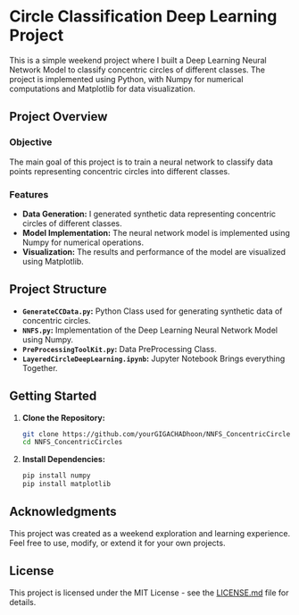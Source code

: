 # Circle Classification Deep Learning Project

This is a simple weekend project where I built a Deep Learning Neural Network Model to classify concentric circles of different classes. The project is implemented using Python, with Numpy for numerical computations and Matplotlib for data visualization.

## Project Overview

### Objective

The main goal of this project is to train a neural network to classify data points representing concentric circles into different classes.

### Features

- **Data Generation:** I generated synthetic data representing concentric circles of different classes.
- **Model Implementation:** The neural network model is implemented using Numpy for numerical operations.
- **Visualization:** The results and performance of the model are visualized using Matplotlib.

## Project Structure

- **`GenerateCCData.py`:** Python Class used for generating synthetic data of concentric circles.
- **`NNFS.py`:** Implementation of the Deep Learning Neural Network Model using Numpy.
- **`PreProcessingToolKit.py`:** Data PreProcessing Class.
- **`LayeredCircleDeepLearning.ipynb`:** Jupyter Notebook Brings everything Together.

## Getting Started

1. **Clone the Repository:**

    ```bash
    git clone https://github.com/yourGIGACHADhoon/NNFS_ConcentricCircles.git
    cd NNFS_ConcentricCircles
    ```

2. **Install Dependencies:**

    ```bash
    pip install numpy
    pip install matplotlib
    ```

## Acknowledgments

This project was created as a weekend exploration and learning experience. Feel free to use, modify, or extend it for your own projects.

## License

This project is licensed under the MIT License - see the [LICENSE.md](LICENSE.md) file for details.
